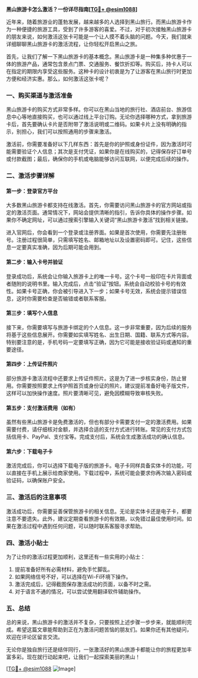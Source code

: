 **黑山旅游卡怎么激活？一份详尽指南[[TG💪+ @esim1088](https://t.me/s/esim1088)]**

近年来，随着旅游业的蓬勃发展，越来越多的人选择到黑山旅行。而黑山旅游卡作为一种便捷的旅游工具，受到了许多游客的喜爱。不过，对于初次接触黑山旅游卡的朋友来说，如何激活这张卡可能是一个让人摸不着头脑的问题。今天，我们就来详细聊聊黑山旅游卡的激活流程，让你轻松开启黑山之旅。

首先，让我们了解一下黑山旅游卡的基本概念。黑山旅游卡是一种集多种优惠于一体的旅游产品，通常包含景点门票、交通服务、餐饮折扣等。购买后，持卡人可以在指定的期限内享受这些服务。这种卡的设计初衷是为了让游客在黑山旅行时更加方便和经济实惠。那么，如何激活这张卡呢？

### **一、购买渠道与激活准备**

黑山旅游卡的购买方式非常多样。你可以在黑山当地的旅行社、酒店前台、旅游信息中心等地直接购买，也可以通过线上平台订购。无论你选择哪种方式，拿到旅游卡后，首先要确认卡片是否附带了激活说明或二维码。如果卡片上没有明确的指示，别担心，我们可以按照通用的步骤来激活。

激活前，你需要准备好以下几样东西：首先是你的护照或身份证件，因为激活时可能需要验证个人信息；其次是支付凭证，如果你是在线购买的，记得保存好订单号或付款截图；最后，确保你的手机或电脑能够访问互联网，以便完成后续的操作。

### **二、激活步骤详解**

#### **第一步：登录官方平台**

大多数黑山旅游卡都支持在线激活。首先，你需要访问黑山旅游卡的官方网站或指定的激活页面。通常情况下，网站会提供清晰的指引，告诉你具体的操作步骤。如果你不确定网址，可以通过搜索引擎输入关键词“黑山旅游卡激活”找到相关链接。

进入官网后，你会看到一个登录或注册界面。如果是首次使用，你需要先注册账号。注册过程很简单，只需填写姓名、邮箱地址以及设置密码即可。记住，这些信息一定要真实准确，因为后期可能会用到。

#### **第二步：输入卡号并验证**

登录成功后，系统会让你输入旅游卡上的唯一卡号。这个卡号一般印在卡片背面或者随附的说明书里。输入完成后，点击“验证”按钮。系统会自动校验卡号的有效性。如果卡号正确，你会被引导进入下一步；如果卡号无效，系统会提示错误信息，这时你需要检查是否输错或者联系客服。

#### **第三步：填写个人信息**

接下来，你需要填写与旅游卡绑定的个人信息。这一步非常重要，因为后续的服务将基于这些信息展开。你需要如实填写姓名、出生日期、国籍、联系方式等内容。特别要注意的是，手机号码一定要填写正确，因为它可能是接收验证码或通知的重要途径。

#### **第四步：上传证件照片**

部分旅游卡激活流程中还要求上传证件照片。这是为了进一步核实身份，防止冒用。你需要按照要求上传护照首页或身份证的照片。建议提前准备好电子版文件，这样可以加快操作速度。照片要清晰可见，避免因模糊导致审核失败。

#### **第五步：支付激活费用（如有）**

虽然有些黑山旅游卡是免费激活的，但也有部分卡需要支付一定的激活费用。如果需要付费，请仔细核对金额，并选择合适的支付方式进行转账。常见的支付方式包括信用卡、PayPal、支付宝等。完成支付后，系统会生成激活成功的确认信息。

#### **第六步：下载电子卡**

激活完成后，你可以选择下载电子版的旅游卡。电子卡同样具备实体卡的功能，可以直接在手机上展示给商家使用。下载过程中，系统可能会要求你再次输入密码或验证码，以确保账户安全。

### **三、激活后的注意事项**

激活成功后，你需要妥善保管旅游卡的相关信息。无论是实体卡还是电子卡，都要注意不要遗失。此外，建议定期查看旅游卡的有效期，以免错过最佳使用时间。如果在激活过程中遇到任何问题，可以随时联系客服寻求帮助。

### **四、激活小贴士**

为了让你的激活过程更加顺利，这里还有一些实用的小贴士：

1. 提前准备好所有必需材料，避免手忙脚乱。
2. 如果网络信号不好，可以选择在Wi-Fi环境下操作。
3. 激活完成后，记得截图保存激活成功的页面，以备不时之需。
4. 对于语言不通的情况，可以尝试使用翻译软件辅助操作。

### **五、总结**

总的来说，黑山旅游卡的激活并不复杂，只要按照上述步骤一步步来，就能顺利完成。希望这篇文章能帮助到正在为激活问题苦恼的朋友们。如果你还有其他疑问，欢迎在评论区留言交流。

无论你是独自旅行还是结伴同行，一张激活好的黑山旅游卡都能让你的旅程更加丰富多彩。现在就行动起来吧，让我们一起探索美丽的黑山！

[[TG💪+ @esim1088](https://t.me/s/esim1088) ![Image](https://i.postimg.cc/4NQfJmqS/Snipaste-2025-05-13-00-14-12.png)]